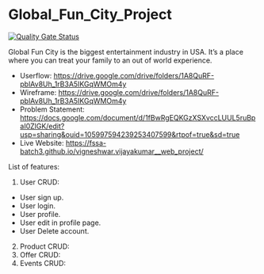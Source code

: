 # Global_Fun_City_Project

[![Quality Gate Status](https://sonarcloud.io/api/project_badges/measure?project=fssa-batch3_vigneshwar.vijayakumar__web_project&metric=alert_status)](https://sonarcloud.io/summary/new_code?id=fssa-batch3_vigneshwar.vijayakumar__web_project)

Global Fun City is the biggest entertainment industry in USA. It’s a place where you can treat your family to an out of world experience.

* Userflow: https://drive.google.com/drive/folders/1A8QuRF-pblAv8Uh_1rB3A5IKGqWMOm4y
* Wireframe: https://drive.google.com/drive/folders/1A8QuRF-pblAv8Uh_1rB3A5IKGqWMOm4y
* Problem Statement: https://docs.google.com/document/d/1fBwRgEQKGzXSXvccLUUL5ruBpaI0ZlGK/edit?usp=sharing&ouid=105997594239253407599&rtpof=true&sd=true
* Live Website: https://fssa-batch3.github.io/vigneshwar.vijayakumar__web_project/

List of features:
1. User CRUD:
* User sign up.
* User login.
* User profile.
* User edit in profile page.
* User Delete account.

2. Product CRUD:
3. Offer CRUD:
4. Events CRUD:
